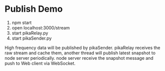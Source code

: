 # Publish Demo

1. npm start
2. open localhost:3000/stream
3. start pikaRelay.py
4. start pikaSender.py

High frequency data will be published by pikaSender. 
pikaRelay receives the raw stream and cache them, another thread will publish latest snapshot to node server periodically.
node server receive the snapshot message and push to Web client via WebSocket.
